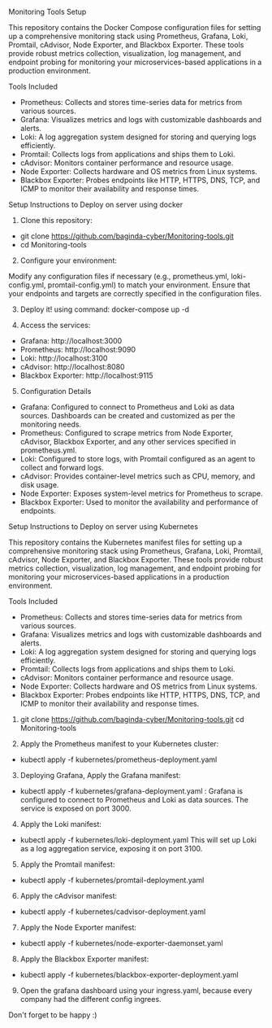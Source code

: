 Monitoring Tools Setup

This repository contains the Docker Compose configuration files for setting up a comprehensive monitoring stack using Prometheus, Grafana, Loki, Promtail, cAdvisor, Node Exporter, and Blackbox Exporter. These tools provide robust metrics collection, visualization, log management, and endpoint probing for monitoring your microservices-based applications in a production environment.

Tools Included
   -  Prometheus: Collects and stores time-series data for metrics from various sources.
   -  Grafana: Visualizes metrics and logs with customizable dashboards and alerts.
   -  Loki: A log aggregation system designed for storing and querying logs efficiently.
   -  Promtail: Collects logs from applications and ships them to Loki.
   -  cAdvisor: Monitors container performance and resource usage.
   -  Node Exporter: Collects hardware and OS metrics from Linux systems.
   -  Blackbox Exporter: Probes endpoints like HTTP, HTTPS, DNS, TCP, and ICMP to monitor their availability and response times.


Setup Instructions to Deploy on server using docker 

1. Clone this repository:
- git clone https://github.com/baginda-cyber/Monitoring-tools.git
- cd Monitoring-tools

2. Configure your environment:

Modify any configuration files if necessary (e.g., prometheus.yml, loki-config.yml, promtail-config.yml) to match your environment.
Ensure that your endpoints and targets are correctly specified in the configuration files.

3. Deploy it!
using command: docker-compose up -d

4. Access the services:

- Grafana: http://localhost:3000
- Prometheus: http://localhost:9090
- Loki: http://localhost:3100
- cAdvisor: http://localhost:8080
- Blackbox Exporter: http://localhost:9115

5. Configuration Details
- Grafana: Configured to connect to Prometheus and Loki as data sources. Dashboards can be created and customized as per the monitoring needs.
- Prometheus: Configured to scrape metrics from Node Exporter, cAdvisor, Blackbox Exporter, and any other services specified in prometheus.yml.
- Loki: Configured to store logs, with Promtail configured as an agent to collect and forward logs.
- cAdvisor: Provides container-level metrics such as CPU, memory, and disk usage.
- Node Exporter: Exposes system-level metrics for Prometheus to scrape.
- Blackbox Exporter: Used to monitor the availability and performance of endpoints.




Setup Instructions to Deploy on server using Kubernetes

This repository contains the Kubernetes manifest files for setting up a comprehensive monitoring stack using Prometheus, Grafana, Loki, Promtail, cAdvisor, Node Exporter, and Blackbox Exporter. These tools provide robust metrics collection, visualization, log management, and endpoint probing for monitoring your microservices-based applications in a production environment.


Tools Included
- Prometheus: Collects and stores time-series data for metrics from various sources.
- Grafana: Visualizes metrics and logs with customizable dashboards and alerts.
- Loki: A log aggregation system designed for storing and querying logs efficiently.
- Promtail: Collects logs from applications and ships them to Loki.
- cAdvisor: Monitors container performance and resource usage.
- Node Exporter: Collects hardware and OS metrics from Linux systems.
- Blackbox Exporter: Probes endpoints like HTTP, HTTPS, DNS, TCP, and ICMP to monitor their availability and response times.


1. git clone https://github.com/baginda-cyber/Monitoring-tools.git
cd Monitoring-tools

2. Apply the Prometheus manifest to your Kubernetes cluster:
- kubectl apply -f kubernetes/prometheus-deployment.yaml

3. Deploying Grafana, Apply the Grafana manifest:
- kubectl apply -f kubernetes/grafana-deployment.yaml :
  Grafana is configured to connect to Prometheus and Loki as data sources. The service is exposed on port 3000.

4. Apply the Loki manifest:
- kubectl apply -f kubernetes/loki-deployment.yaml
  This will set up Loki as a log aggregation service, exposing it on port 3100.

5. Apply the Promtail manifest:
- kubectl apply -f kubernetes/promtail-deployment.yaml

6. Apply the cAdvisor manifest:
- kubectl apply -f kubernetes/cadvisor-deployment.yaml

7. Apply the Node Exporter manifest:
- kubectl apply -f kubernetes/node-exporter-daemonset.yaml

8. Apply the Blackbox Exporter manifest:
- kubectl apply -f kubernetes/blackbox-exporter-deployment.yaml

9. Open the grafana dashboard using your ingress.yaml, because every company had the different config ingrees.




Don't forget to be happy :) 
